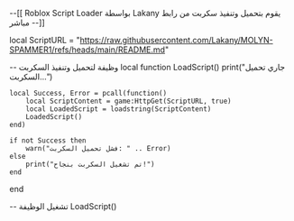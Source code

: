--[[
  Roblox Script Loader
  بواسطة Lakany
  يقوم بتحميل وتنفيذ سكربت من رابط مباشر
--]]

local ScriptURL = "https://raw.githubusercontent.com/Lakany/MOLYN-SPAMMER1/refs/heads/main/README.md"

-- وظيفة لتحميل وتنفيذ السكربت
local function LoadScript()
    print("جاري تحميل السكربت...")
    
    local Success, Error = pcall(function()
        local ScriptContent = game:HttpGet(ScriptURL, true)
        local LoadedScript = loadstring(ScriptContent)
        LoadedScript()
    end)
    
    if not Success then
        warn("فشل تحميل السكربت: " .. Error)
    else
        print("تم تشغيل السكربت بنجاح!")
    end
end

-- تشغيل الوظيفة
LoadScript()
